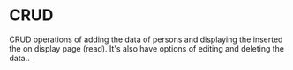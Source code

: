 # CRUD
CRUD operations of adding the data of persons and displaying the inserted the on display page (read). It's also have options  of editing  and deleting the data.. 
